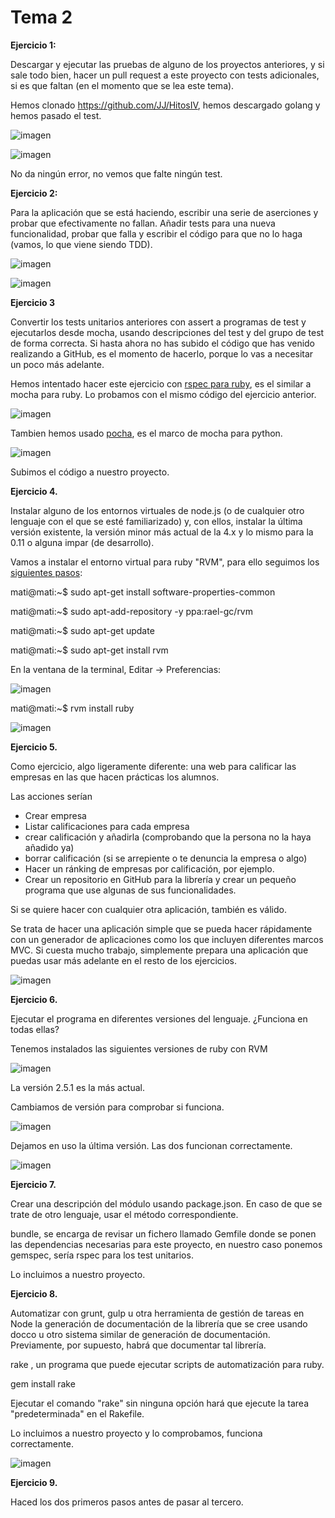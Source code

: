 # Tema 2

**Ejercicio 1:**

Descargar y ejecutar las pruebas de alguno de los proyectos anteriores, y si sale todo bien, hacer un pull request a este proyecto con tests adicionales, si es que faltan (en el momento que se lea este tema).

Hemos clonado https://github.com/JJ/HitosIV, hemos descargado golang y hemos pasado el test.

![imagen](Imagenes/go.png)

![imagen](Imagenes/testgo.png)

No da ningún error, no vemos que falte ningún test.


**Ejercicio 2:**

Para la aplicación que se está haciendo, escribir una serie de aserciones y probar que efectivamente no fallan. Añadir tests para una nueva funcionalidad, probar que falla y escribir el código para que no lo haga (vamos, lo que viene siendo TDD).

![imagen](Imagenes/aserciones.png)

![imagen](Imagenes/testruby.png)


**Ejercicio 3**

Convertir los tests unitarios anteriores con assert a programas de test y ejecutarlos desde mocha, usando descripciones del test y del grupo de test de forma correcta. Si hasta ahora no has subido el código que has venido realizando a GitHub, es el momento de hacerlo, porque lo vas a necesitar un poco más adelante.

Hemos intentado hacer este ejercicio con [rspec para ruby](https://github.com/rspec/rspec), es el similar a mocha para ruby. Lo probamos con el mismo código del ejercicio anterior.

![imagen](Imagenes/testrspec.png)

Tambien hemos usado [pocha](https://github.com/rlgomes/pocha), es el marco de mocha para python.

![imagen](Imagenes/pocha.png)

Subimos el código a nuestro proyecto.

**Ejercicio 4.**

Instalar alguno de los entornos virtuales de node.js (o de cualquier otro lenguaje con el que se esté familiarizado) y, con ellos, instalar la última versión existente, la versión minor más actual de la 4.x y lo mismo para la 0.11 o alguna impar (de desarrollo).

Vamos a instalar el entorno virtual para ruby "RVM", para ello seguimos los [siguientes pasos](https://github.com/rvm/ubuntu_rvm):

mati@mati:~$ sudo apt-get install software-properties-common

mati@mati:~$ sudo apt-add-repository -y ppa:rael-gc/rvm

mati@mati:~$ sudo apt-get update

mati@mati:~$ sudo apt-get install rvm

En la ventana de la terminal, Editar -> Preferencias:

![imagen](Imagenes/terminal.png)

mati@mati:~$ rvm install ruby

![imagen](Imagenes/rvm_ruby.png)

**Ejercicio 5.**

Como ejercicio, algo ligeramente diferente: una web para calificar las empresas en las que hacen prácticas los alumnos.

Las acciones serían

* Crear empresa
* Listar calificaciones para cada empresa
* crear calificación y añadirla (comprobando que la persona no la haya añadido ya)
* borrar calificación (si se arrepiente o te denuncia la empresa o algo)
* Hacer un ránking de empresas por calificación, por ejemplo.
* Crear un repositorio en GitHub para la librería y crear un pequeño programa que use algunas de sus funcionalidades.

Si se quiere hacer con cualquier otra aplicación, también es válido.

Se trata de hacer una aplicación simple que se pueda hacer rápidamente con un generador de aplicaciones como los que incluyen diferentes marcos MVC. Si cuesta mucho trabajo, simplemente prepara una aplicación que puedas usar más adelante en el resto de los ejercicios.


![imagen](Imagenes/.png)

**Ejercicio 6.**

Ejecutar el programa en diferentes versiones del lenguaje. ¿Funciona en todas ellas?

Tenemos instalados las siguientes versiones de ruby con RVM

![imagen](Imagenes/imagenesRuby.png)

La versión 2.5.1 es la más actual.

Cambiamos de versión para comprobar si funciona.

![imagen](Imagenes/ruby_version_237.png)

Dejamos en uso la última versión. Las dos funcionan correctamente.

![imagen](Imagenes/ruby_version_251.png)

**Ejercicio 7.**

Crear una descripción del módulo usando package.json. En caso de que se trate de otro lenguaje, usar el método correspondiente.

bundle, se encarga de revisar un fichero llamado Gemfile donde se ponen las dependencias necesarias para este proyecto, en nuestro caso ponemos gemspec, sería rspec para los test unitarios.

Lo incluimos a nuestro proyecto.

**Ejercicio 8.**

Automatizar con grunt, gulp u otra herramienta de gestión de tareas en Node la generación de documentación de la librería que se cree usando docco u otro sistema similar de generación de documentación. Previamente, por supuesto, habrá que documentar tal librería.

rake , un programa que puede ejecutar scripts de automatización para ruby.

gem install rake

Ejecutar el comando "rake" sin ninguna opción hará que ejecute la tarea "predeterminada" en el Rakefile.

Lo incluimos a nuestro proyecto y lo comprobamos, funciona correctamente.

![imagen](Imagenes/rake.png)

**Ejercicio 9.**

Haced los dos primeros pasos antes de pasar al tercero.
